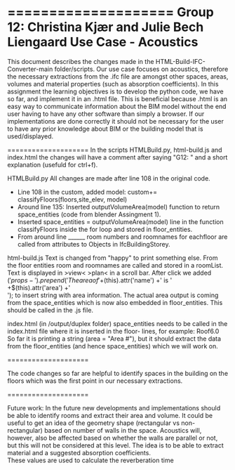 ====================
Group 12: 
Christina Kjær and Julie Bech Liengaard
Use Case - Acoustics
====================

This document describes the changes made in the HTML-Build-IFC-Converter-main folder/scripts.
Our use case focuses on acoustics, therefore the necessary extractions from the .ifc file are amongst other spaces, areas, volumes and material properties (such as absorption coefficients). 
In this assignment the learning objectives is to develop the python code, we have so far, and implement it in an .html file. 
This is beneficial because .html is an easy way to communicate information about the BIM model without the end user having to have any other software than simply a browser. 
If our implementations are done correctly it should not be necessary for the user to have any prior knowledge about BIM or the building model that is used/displayed.

====================
In the scripts HTMLBuild.py, html-build.js and index.html the changes will have a comment after saying "G12: " and a short explanation (usefuld for ctrl+f). 

HTMLBuild.py
All changes are made after line 108 in the original code.
- Line 108 in the custom, added model: custom+= classifyFloors(floors,site_elev, model)
- Around line 135: Inserted outputVolumeArea(model) function to return space_entities (code from blender Assingment 1).
- Inserted space_entities = outputVolumeArea(model) line in the function classifyFloors inside the for loop and stored in floor_entities. 
- From around line ______ room numbers and roomnames for eachfloor are called from attributes to Objects in IfcBuildingStorey. 

html-build.js
Text is changed from "happy" to print something else. 
From the floor entities room and roomnames are called and stored in a roomList. 
Text is displayed in >view< >plan< in a scroll bar. 
After click we added $('props-').prepend('The area of ' +$(this).attr('name') +' is ' +$(this).attr('area') +'<br>'); to insert string with area information. 
The actual area output is coming from the space_entities which is now also embedded in floor_entities. This should be called in the .js file.

index.html (in /output/duplex folder)
space_entities needs to be called in the index.html file where it is inserted in the floor- lines, for example: 
	<floor- class="floor_upper" name='Roof'  level='3' area="Area 4" elev="6.00000000000039" >Roof<span class="floor_stats">6.0</span> </floor->
So far it is printing a string (area = "Area #"), but it should extract the data from the floor_entities (and hence space_entities) which we will work on. 


====================

The code changes so far are helpful to identify spaces in the building on the floors which was the first point in our necessary extractions. 

====================
 
Future work: 
In the future new developments and implementations should be able to identify rooms and extract their area and volume. 
It could be useful to get an idea of the geometry shape (rectangular vs non-rectangular) based on number of walls in the space. Acoustics will, however, also be affected based on whether the walls are parallel or not, but this will not be considered at this level.
The idea is to be able to extract material and a suggested absorption coefficients.  
These values are used to calculate the reverberation time  
